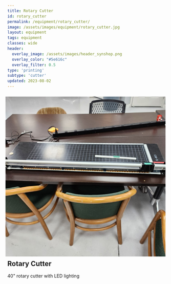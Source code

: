 ```yaml
---
title: Rotary Cutter
id: rotary_cutter
permalink: /equipment/rotary_cutter/
image: /assets/images/equipment/rotary_cutter.jpg
layout: equipment
tags: equipment
classes: wide
header:
  overlay_image: /assets/images/header_synshop.png
  overlay_color: "#5e616c"
  overlay_filter: 0.5
type: 'printing'
subtype: 'cutter'
updated: 2023-08-02
---
```

<img align="right" width="500" height="500" src="/assets/images/equipment/rotary_cutter.jpg" style="padding: 10px">

## Rotary Cutter

40" rotary cutter with LED lighting